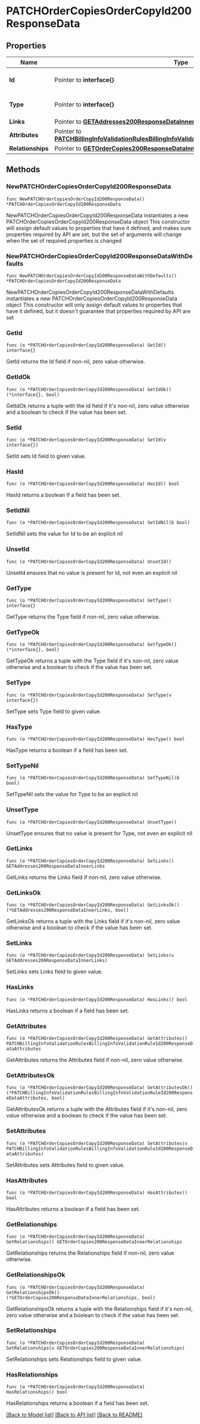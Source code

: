 # PATCHOrderCopiesOrderCopyId200ResponseData

## Properties

Name | Type | Description | Notes
------------ | ------------- | ------------- | -------------
**Id** | Pointer to **interface{}** | The resource&#39;s id | [optional] 
**Type** | Pointer to **interface{}** | The resource&#39;s type | [optional] 
**Links** | Pointer to [**GETAddresses200ResponseDataInnerLinks**](GETAddresses200ResponseDataInnerLinks.md) |  | [optional] 
**Attributes** | Pointer to [**PATCHBillingInfoValidationRulesBillingInfoValidationRuleId200ResponseDataAttributes**](PATCHBillingInfoValidationRulesBillingInfoValidationRuleId200ResponseDataAttributes.md) |  | [optional] 
**Relationships** | Pointer to [**GETOrderCopies200ResponseDataInnerRelationships**](GETOrderCopies200ResponseDataInnerRelationships.md) |  | [optional] 

## Methods

### NewPATCHOrderCopiesOrderCopyId200ResponseData

`func NewPATCHOrderCopiesOrderCopyId200ResponseData() *PATCHOrderCopiesOrderCopyId200ResponseData`

NewPATCHOrderCopiesOrderCopyId200ResponseData instantiates a new PATCHOrderCopiesOrderCopyId200ResponseData object
This constructor will assign default values to properties that have it defined,
and makes sure properties required by API are set, but the set of arguments
will change when the set of required properties is changed

### NewPATCHOrderCopiesOrderCopyId200ResponseDataWithDefaults

`func NewPATCHOrderCopiesOrderCopyId200ResponseDataWithDefaults() *PATCHOrderCopiesOrderCopyId200ResponseData`

NewPATCHOrderCopiesOrderCopyId200ResponseDataWithDefaults instantiates a new PATCHOrderCopiesOrderCopyId200ResponseData object
This constructor will only assign default values to properties that have it defined,
but it doesn't guarantee that properties required by API are set

### GetId

`func (o *PATCHOrderCopiesOrderCopyId200ResponseData) GetId() interface{}`

GetId returns the Id field if non-nil, zero value otherwise.

### GetIdOk

`func (o *PATCHOrderCopiesOrderCopyId200ResponseData) GetIdOk() (*interface{}, bool)`

GetIdOk returns a tuple with the Id field if it's non-nil, zero value otherwise
and a boolean to check if the value has been set.

### SetId

`func (o *PATCHOrderCopiesOrderCopyId200ResponseData) SetId(v interface{})`

SetId sets Id field to given value.

### HasId

`func (o *PATCHOrderCopiesOrderCopyId200ResponseData) HasId() bool`

HasId returns a boolean if a field has been set.

### SetIdNil

`func (o *PATCHOrderCopiesOrderCopyId200ResponseData) SetIdNil(b bool)`

 SetIdNil sets the value for Id to be an explicit nil

### UnsetId
`func (o *PATCHOrderCopiesOrderCopyId200ResponseData) UnsetId()`

UnsetId ensures that no value is present for Id, not even an explicit nil
### GetType

`func (o *PATCHOrderCopiesOrderCopyId200ResponseData) GetType() interface{}`

GetType returns the Type field if non-nil, zero value otherwise.

### GetTypeOk

`func (o *PATCHOrderCopiesOrderCopyId200ResponseData) GetTypeOk() (*interface{}, bool)`

GetTypeOk returns a tuple with the Type field if it's non-nil, zero value otherwise
and a boolean to check if the value has been set.

### SetType

`func (o *PATCHOrderCopiesOrderCopyId200ResponseData) SetType(v interface{})`

SetType sets Type field to given value.

### HasType

`func (o *PATCHOrderCopiesOrderCopyId200ResponseData) HasType() bool`

HasType returns a boolean if a field has been set.

### SetTypeNil

`func (o *PATCHOrderCopiesOrderCopyId200ResponseData) SetTypeNil(b bool)`

 SetTypeNil sets the value for Type to be an explicit nil

### UnsetType
`func (o *PATCHOrderCopiesOrderCopyId200ResponseData) UnsetType()`

UnsetType ensures that no value is present for Type, not even an explicit nil
### GetLinks

`func (o *PATCHOrderCopiesOrderCopyId200ResponseData) GetLinks() GETAddresses200ResponseDataInnerLinks`

GetLinks returns the Links field if non-nil, zero value otherwise.

### GetLinksOk

`func (o *PATCHOrderCopiesOrderCopyId200ResponseData) GetLinksOk() (*GETAddresses200ResponseDataInnerLinks, bool)`

GetLinksOk returns a tuple with the Links field if it's non-nil, zero value otherwise
and a boolean to check if the value has been set.

### SetLinks

`func (o *PATCHOrderCopiesOrderCopyId200ResponseData) SetLinks(v GETAddresses200ResponseDataInnerLinks)`

SetLinks sets Links field to given value.

### HasLinks

`func (o *PATCHOrderCopiesOrderCopyId200ResponseData) HasLinks() bool`

HasLinks returns a boolean if a field has been set.

### GetAttributes

`func (o *PATCHOrderCopiesOrderCopyId200ResponseData) GetAttributes() PATCHBillingInfoValidationRulesBillingInfoValidationRuleId200ResponseDataAttributes`

GetAttributes returns the Attributes field if non-nil, zero value otherwise.

### GetAttributesOk

`func (o *PATCHOrderCopiesOrderCopyId200ResponseData) GetAttributesOk() (*PATCHBillingInfoValidationRulesBillingInfoValidationRuleId200ResponseDataAttributes, bool)`

GetAttributesOk returns a tuple with the Attributes field if it's non-nil, zero value otherwise
and a boolean to check if the value has been set.

### SetAttributes

`func (o *PATCHOrderCopiesOrderCopyId200ResponseData) SetAttributes(v PATCHBillingInfoValidationRulesBillingInfoValidationRuleId200ResponseDataAttributes)`

SetAttributes sets Attributes field to given value.

### HasAttributes

`func (o *PATCHOrderCopiesOrderCopyId200ResponseData) HasAttributes() bool`

HasAttributes returns a boolean if a field has been set.

### GetRelationships

`func (o *PATCHOrderCopiesOrderCopyId200ResponseData) GetRelationships() GETOrderCopies200ResponseDataInnerRelationships`

GetRelationships returns the Relationships field if non-nil, zero value otherwise.

### GetRelationshipsOk

`func (o *PATCHOrderCopiesOrderCopyId200ResponseData) GetRelationshipsOk() (*GETOrderCopies200ResponseDataInnerRelationships, bool)`

GetRelationshipsOk returns a tuple with the Relationships field if it's non-nil, zero value otherwise
and a boolean to check if the value has been set.

### SetRelationships

`func (o *PATCHOrderCopiesOrderCopyId200ResponseData) SetRelationships(v GETOrderCopies200ResponseDataInnerRelationships)`

SetRelationships sets Relationships field to given value.

### HasRelationships

`func (o *PATCHOrderCopiesOrderCopyId200ResponseData) HasRelationships() bool`

HasRelationships returns a boolean if a field has been set.


[[Back to Model list]](../README.md#documentation-for-models) [[Back to API list]](../README.md#documentation-for-api-endpoints) [[Back to README]](../README.md)


